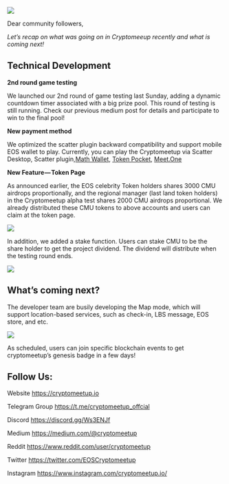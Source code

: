 

![](/token_assets/CMU/images/update02/01.en.jpeg)

Dear community followers,

*Let’s recap on what was going on in Cryptomeeup recently and what is coming next!*

## Technical Development
**2nd round game testing**

We launched our 2nd round of game testing last Sunday, adding a dynamic countdown timer associated with a big prize pool. This round of testing is still running. Check our previous medium post for details and participate to win to the final pool!

**New payment method**

We optimized the scatter plugin backward compatibility and support mobile EOS wallet to play. Currently, you can play the Cryptomeetup via Scatter Desktop, Scatter plugin,[Math Wallet](http://www.mathwallet.org/cn/), [Token Pocket](https://www.mytokenpocket.vip/en/), [Meet.One](https://meet.one/)

**New Feature — Token Page**

As announced earlier, the EOS celebrity Token holders shares 3000 CMU airdrops proportionally, and the regional manager (last land token holders) in the Cryptomeetup alpha test shares 2000 CMU airdrops proportional. We already distributed these CMU tokens to above accounts and users can claim at the token page.

![](/token_assets/CMU/images/update02/02.en.png)

In addition, we added a stake function. Users can stake CMU to be the share holder to get the project dividend. The dividend will distribute when the testing round ends.

![](/token_assets/CMU/images/update02/03.en.png)

## What’s coming next?
The developer team are busily developing the Map mode, which will support location-based services, such as check-in, LBS message, EOS store, and etc.

![](/token_assets/CMU/images/update02/04.en.png)

As scheduled, users can join specific blockchain events to get cryptomeetup’s genesis badge in a few days!

## Follow Us:

Website https://cryptomeetup.io

Telegram Group https://t.me/cryptomeetup_offcial

Discord https://discord.gg/Ws3ENJf

Medium https://medium.com/@cryptomeetup

Reddit https://www.reddit.com/user/cryptomeetup

Twitter https://twitter.com/EOSCryptomeetup

Instagram https://www.instagram.com/cryptomeetup.io/